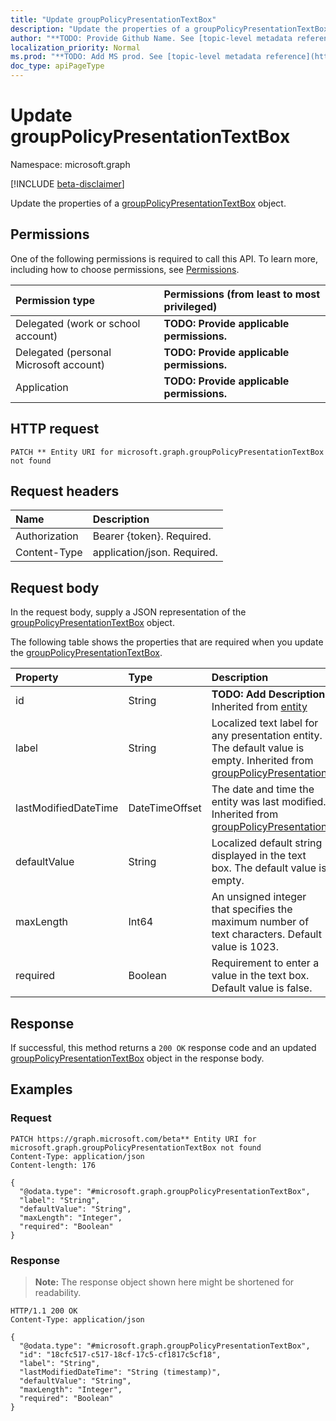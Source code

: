 ```yaml
---
title: "Update groupPolicyPresentationTextBox"
description: "Update the properties of a groupPolicyPresentationTextBox object."
author: "**TODO: Provide Github Name. See [topic-level metadata reference](https://msgo.azurewebsites.net/add/document/guidelines/metadata.html#topic-level-metadata)**"
localization_priority: Normal
ms.prod: "**TODO: Add MS prod. See [topic-level metadata reference](https://msgo.azurewebsites.net/add/document/guidelines/metadata.html#topic-level-metadata)**"
doc_type: apiPageType
---
```


# Update groupPolicyPresentationTextBox
Namespace: microsoft.graph

[!INCLUDE [beta-disclaimer](../../includes/beta-disclaimer.md)]

Update the properties of a [groupPolicyPresentationTextBox](../resources/grouppolicypresentationtextbox.md) object.

## Permissions
One of the following permissions is required to call this API. To learn more, including how to choose permissions, see [Permissions](/graph/permissions-reference).

|Permission type|Permissions (from least to most privileged)|
|:---|:---|
|Delegated (work or school account)|**TODO: Provide applicable permissions.**|
|Delegated (personal Microsoft account)|**TODO: Provide applicable permissions.**|
|Application|**TODO: Provide applicable permissions.**|

## HTTP request

<!-- {
  "blockType": "ignored"
}
-->
``` http
PATCH ** Entity URI for microsoft.graph.groupPolicyPresentationTextBox not found
```

## Request headers
|Name|Description|
|:---|:---|
|Authorization|Bearer {token}. Required.|
|Content-Type|application/json. Required.|

## Request body
In the request body, supply a JSON representation of the [groupPolicyPresentationTextBox](../resources/grouppolicypresentationtextbox.md) object.

The following table shows the properties that are required when you update the [groupPolicyPresentationTextBox](../resources/grouppolicypresentationtextbox.md).

|Property|Type|Description|
|:---|:---|:---|
|id|String|**TODO: Add Description** Inherited from [entity](../resources/entity.md)|
|label|String|Localized text label for any presentation entity. The default value is empty. Inherited from [groupPolicyPresentation](../resources/grouppolicypresentation.md)|
|lastModifiedDateTime|DateTimeOffset|The date and time the entity was last modified. Inherited from [groupPolicyPresentation](../resources/grouppolicypresentation.md)|
|defaultValue|String|Localized default string displayed in the text box. The default value is empty.|
|maxLength|Int64|An unsigned integer that specifies the maximum number of text characters. Default value is 1023.|
|required|Boolean|Requirement to enter a value in the text box. Default value is false.|



## Response

If successful, this method returns a `200 OK` response code and an updated [groupPolicyPresentationTextBox](../resources/grouppolicypresentationtextbox.md) object in the response body.

## Examples

### Request
<!-- {
  "blockType": "request",
  "name": "update_grouppolicypresentationtextbox"
}
-->
``` http
PATCH https://graph.microsoft.com/beta** Entity URI for microsoft.graph.groupPolicyPresentationTextBox not found
Content-Type: application/json
Content-length: 176

{
  "@odata.type": "#microsoft.graph.groupPolicyPresentationTextBox",
  "label": "String",
  "defaultValue": "String",
  "maxLength": "Integer",
  "required": "Boolean"
}
```


### Response
>**Note:** The response object shown here might be shortened for readability.
<!-- {
  "blockType": "response",
  "truncated": true
}
-->
``` http
HTTP/1.1 200 OK
Content-Type: application/json

{
  "@odata.type": "#microsoft.graph.groupPolicyPresentationTextBox",
  "id": "18cfc517-c517-18cf-17c5-cf1817c5cf18",
  "label": "String",
  "lastModifiedDateTime": "String (timestamp)",
  "defaultValue": "String",
  "maxLength": "Integer",
  "required": "Boolean"
}
```

